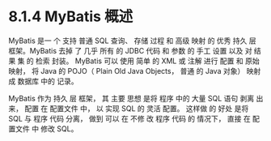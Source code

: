 # 8.1.4 MyBatis 概述

MyBatis 是一 个 支持 普通 SQL 查询、 存储 过程 和 高级 映射 的 优秀 持久 层 框架。MyBatis 去掉 了 几乎 所有 的 JDBC 代码 和 参数 的 手工 设置 以及 对 结果 集 的 检索 封装。 MyBatis 可以 使用 简单 的 XML 或 注解 进行 配置 和 原始 映射， 将 Java 的 POJO（ Plain Old Java Objects， 普通 的 Java 对象） 映射 成 数据库 中的 记录。

MyBatis 作为 持久 层 框架， 其 主要 思想 是将 程序 中的 大量 SQL 语句 剥离 出来， 配置 在 配置文件 中， 以 实现 SQL 的 灵活 配置。 这样做 的 好处 是将 SQL 与 程序 代码 分离， 做到 可以 在 不修 改 程序 代码 的 情况下， 直接 在 配置文件 中 修改 SQL。



